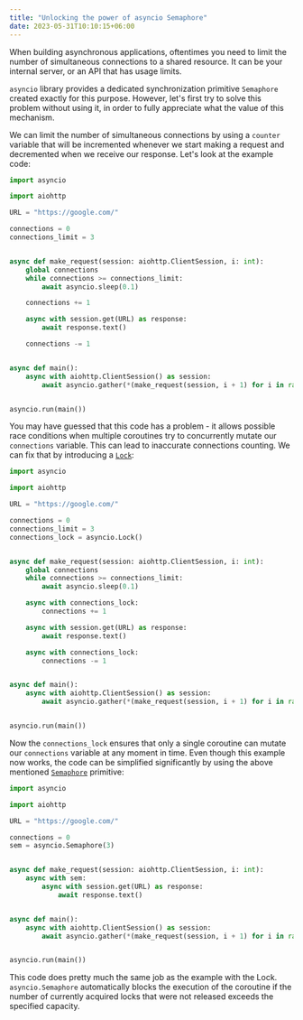 ```yaml
---
title: "Unlocking the power of asyncio Semaphore"
date: 2023-05-31T10:10:15+06:00
---
```


When building asynchronous applications, oftentimes you need to limit the number of simultaneous connections to a shared resource. It can be your internal server, or an API that has usage limits.

`asyncio` library provides a dedicated synchronization primitive `Semaphore` created exactly for this purpose. However, let's first try to solve this problem without using it, in order to fully appreciate what the value of this mechanism.

We can limit the number of simultaneous connections by using a `counter` variable that will be incremented whenever we start making a request and decremented when we receive our response. Let's look at the example code:

```python
import asyncio

import aiohttp

URL = "https://google.com/"

connections = 0
connections_limit = 3


async def make_request(session: aiohttp.ClientSession, i: int):
    global connections
    while connections >= connections_limit:
        await asyncio.sleep(0.1)

    connections += 1

    async with session.get(URL) as response:
        await response.text()

    connections -= 1


async def main():
    async with aiohttp.ClientSession() as session:
        await asyncio.gather(*(make_request(session, i + 1) for i in range(10)))


asyncio.run(main())
```

You may have guessed that this code has a problem - it allows possible race conditions when multiple coroutines try to concurrently mutate our `connections` variable. This can lead to inaccurate connections counting. We can fix that by introducing a [`Lock`](https://docs.python.org/3/library/asyncio-sync.html#lock):

```python
import asyncio

import aiohttp

URL = "https://google.com/"

connections = 0
connections_limit = 3
connections_lock = asyncio.Lock()


async def make_request(session: aiohttp.ClientSession, i: int):
    global connections
    while connections >= connections_limit:
        await asyncio.sleep(0.1)

    async with connections_lock:
        connections += 1

    async with session.get(URL) as response:
        await response.text()

    async with connections_lock:
        connections -= 1


async def main():
    async with aiohttp.ClientSession() as session:
        await asyncio.gather(*(make_request(session, i + 1) for i in range(10)))


asyncio.run(main())
```

Now the `connections_lock` ensures that only a single coroutine can mutate our `connections` variable at any moment in time. Even though this example now works, the code can be simplified significantly by using the above mentioned [`Semaphore`](https://docs.python.org/3/library/asyncio-sync.html#asyncio.Semaphore) primitive:

```python
import asyncio

import aiohttp

URL = "https://google.com/"

connections = 0
sem = asyncio.Semaphore(3)


async def make_request(session: aiohttp.ClientSession, i: int):
    async with sem:
        async with session.get(URL) as response:
            await response.text()


async def main():
    async with aiohttp.ClientSession() as session:
        await asyncio.gather(*(make_request(session, i + 1) for i in range(10)))


asyncio.run(main())

```

This code does pretty much the same job as the example with the Lock. `asyncio.Semaphore` automatically blocks the execution of the coroutine if the number of currently acquired locks that were not released exceeds the specified capacity.

